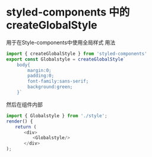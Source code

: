 # styled-components 中的 createGlobalStyle
用于在Style-components中使用全局样式
用法
```js
import { createGlobalStyle } from 'styled-components'
export const Globalstyle = createGlobalStyle`
    body{
        margin:0;
        padding:0;
        font-family:sans-serif;
        background:green;
    }`
```

然后在组件内部
```jsx
import { Globalstyle } from './style';
render() {
　　return (
　　　　<div>
　　　　　　<Globalstyle/>
　　　　</div>
);
```